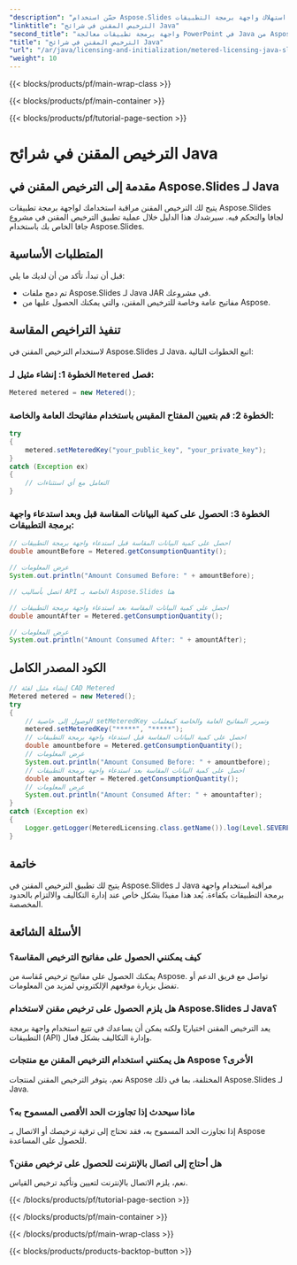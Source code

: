 ```yaml
---
"description": "حسّن استخدام Aspose.Slides لجافا باستخدام الترخيص المقنن. تعرّف على كيفية إعداده ومراقبة استهلاك واجهة برمجة التطبيقات (API)."
"linktitle": "الترخيص المقنن في شرائح Java"
"second_title": "واجهة برمجة تطبيقات معالجة PowerPoint في Java من Aspose.Slides"
"title": "الترخيص المقنن في شرائح Java"
"url": "/ar/java/licensing-and-initialization/metered-licensing-java-slides/"
"weight": 10
---
```


{{< blocks/products/pf/main-wrap-class >}}

{{< blocks/products/pf/main-container >}}

{{< blocks/products/pf/tutorial-page-section >}}

# الترخيص المقنن في شرائح Java


## مقدمة إلى الترخيص المقنن في Aspose.Slides لـ Java

يتيح لك الترخيص المقنن مراقبة استخدامك لواجهة برمجة تطبيقات Aspose.Slides لجافا والتحكم فيه. سيرشدك هذا الدليل خلال عملية تطبيق الترخيص المقنن في مشروع جافا الخاص بك باستخدام Aspose.Slides. 

## المتطلبات الأساسية

قبل أن تبدأ، تأكد من أن لديك ما يلي:

- تم دمج ملفات Aspose.Slides لـ Java JAR في مشروعك.
- مفاتيح عامة وخاصة للترخيص المقنن، والتي يمكنك الحصول عليها من Aspose.

## تنفيذ التراخيص المقاسة

لاستخدام الترخيص المقنن في Aspose.Slides لـ Java، اتبع الخطوات التالية:

### الخطوة 1: إنشاء مثيل لـ `Metered` فصل:

```java
Metered metered = new Metered();
```

### الخطوة 2: قم بتعيين المفتاح المقيس باستخدام مفاتيحك العامة والخاصة:

```java
try
{
	metered.setMeteredKey("your_public_key", "your_private_key");
}
catch (Exception ex)
{
	// التعامل مع أي استثناءات
}
```

### الخطوة 3: الحصول على كمية البيانات المقاسة قبل وبعد استدعاء واجهة برمجة التطبيقات:

```java
// احصل على كمية البيانات المقاسة قبل استدعاء واجهة برمجة التطبيقات
double amountBefore = Metered.getConsumptionQuantity();

// عرض المعلومات
System.out.println("Amount Consumed Before: " + amountBefore);

// اتصل بأساليب API الخاصة بـ Aspose.Slides هنا

// احصل على كمية البيانات المقاسة بعد استدعاء واجهة برمجة التطبيقات
double amountAfter = Metered.getConsumptionQuantity();

// عرض المعلومات
System.out.println("Amount Consumed After: " + amountAfter);
```
## الكود المصدر الكامل
```java
// إنشاء مثيل لفئة CAD Metered
Metered metered = new Metered();
try
{
	// الوصول إلى خاصية setMeteredKey وتمرير المفاتيح العامة والخاصة كمعلمات
	metered.setMeteredKey("*****", "*****");
	// احصل على كمية البيانات المقاسة قبل استدعاء واجهة برمجة التطبيقات
	double amountbefore = Metered.getConsumptionQuantity();
	// عرض المعلومات
	System.out.println("Amount Consumed Before: " + amountbefore);
	// احصل على كمية البيانات المقاسة بعد استدعاء واجهة برمجة التطبيقات
	double amountafter = Metered.getConsumptionQuantity();
	// عرض المعلومات
	System.out.println("Amount Consumed After: " + amountafter);
}
catch (Exception ex)
{
	Logger.getLogger(MeteredLicensing.class.getName()).log(Level.SEVERE, null, ex);
}
```

## خاتمة

يتيح لك تطبيق الترخيص المقنن في Aspose.Slides لـ Java مراقبة استخدام واجهة برمجة التطبيقات بكفاءة. يُعد هذا مفيدًا بشكل خاص عند إدارة التكاليف والالتزام بالحدود المخصصة.

## الأسئلة الشائعة

### كيف يمكنني الحصول على مفاتيح الترخيص المقاسة؟

يمكنك الحصول على مفاتيح ترخيص مُقاسة من Aspose. تواصل مع فريق الدعم أو تفضل بزيارة موقعهم الإلكتروني لمزيد من المعلومات.

### هل يلزم الحصول على ترخيص مقنن لاستخدام Aspose.Slides لـ Java؟

يعد الترخيص المقنن اختياريًا ولكنه يمكن أن يساعدك في تتبع استخدام واجهة برمجة التطبيقات (API) وإدارة التكاليف بشكل فعال.

### هل يمكنني استخدام الترخيص المقنن مع منتجات Aspose الأخرى؟

نعم، يتوفر الترخيص المقنن لمنتجات Aspose المختلفة، بما في ذلك Aspose.Slides لـ Java.

### ماذا سيحدث إذا تجاوزت الحد الأقصى المسموح به؟

إذا تجاوزت الحد المسموح به، فقد تحتاج إلى ترقية ترخيصك أو الاتصال بـ Aspose للحصول على المساعدة.

### هل أحتاج إلى اتصال بالإنترنت للحصول على ترخيص مقنن؟

نعم، يلزم الاتصال بالإنترنت لتعيين وتأكيد ترخيص القياس.


{{< /blocks/products/pf/tutorial-page-section >}}

{{< /blocks/products/pf/main-container >}}

{{< /blocks/products/pf/main-wrap-class >}}

{{< blocks/products/products-backtop-button >}}